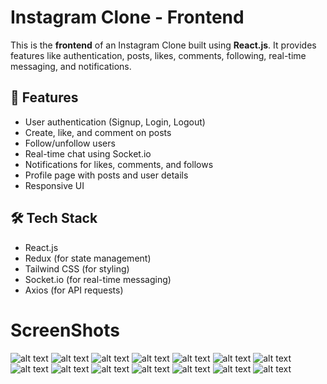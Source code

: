 # Instagram Clone - Frontend

This is the **frontend** of an Instagram Clone built using **React.js**. It provides features like authentication, posts, likes, comments, following, real-time messaging, and notifications.

## 🚀 Features
- User authentication (Signup, Login, Logout)
- Create, like, and comment on posts
- Follow/unfollow users
- Real-time chat using Socket.io
- Notifications for likes, comments, and follows
- Profile page with posts and user details
- Responsive UI

## 🛠️ Tech Stack
- React.js
- Redux (for state management)
- Tailwind CSS (for styling)
- Socket.io (for real-time messaging)
- Axios (for API requests)

# ScreenShots
![alt text](./preview_images/loginpage.png)
![alt text](./preview_images/home.png)
![alt text](./preview_images/explore.png)
![alt text](./preview_images/direct1.png) 
![alt text](./preview_images/direct2.png)
![alt text](./preview_images/notifications.png)
![alt text](./preview_images/profile.png)
![alt text](./preview_images/createpost1.png) 
![alt text](./preview_images/createpost2.png) 
![alt text](./preview_images/createpost3.png)
![alt text](./preview_images/post1.png) 
![alt text](./preview_images/post2.png) 
![alt text](./preview_images/post3.png) 
![alt text](./preview_images/post4.png)